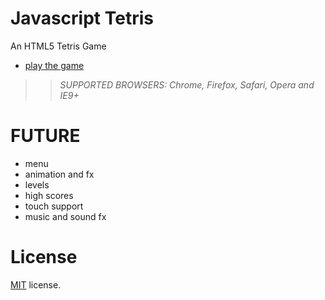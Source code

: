 Javascript Tetris
=================

An HTML5 Tetris Game

 * [play the game](http://codeincomplete.com/projects/tetris/)

>> _*SUPPORTED BROWSERS*: Chrome, Firefox, Safari, Opera and IE9+_

FUTURE
======

 * menu
 * animation and fx
 * levels
 * high scores
 * touch support
 * music and sound fx


License
=======

[MIT](http://en.wikipedia.org/wiki/MIT_License) license.


